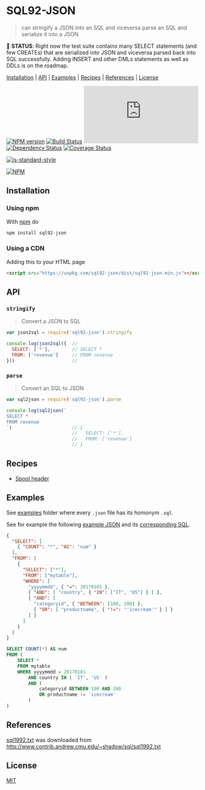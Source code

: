 # SQL92-JSON

> can stringify a JSON into an SQL and viceversa parse an SQL and serialize it into a JSON

🚧 **STATUS**: Right now the test suite contains many SELECT
statements (and few CREATEs) that are serialized into JSON and
viceversa parsed back into SQL successfully.
Adding INSERT and other DMLs statements as well as DDLs is on the roadmap.

[Installation](#installation) |
[API](#api) |
[Examples](#examples) |
[Recipes](#recipes) |
[References](#references) |
[License](#license)

[![NPM version](https://badge.fury.io/js/sql92-json.svg)](http://badge.fury.io/js/sql92-json)
[![Build Status](https://travis-ci.org/fibo/SQL92-JSON.svg?branch=master)](https://travis-ci.org/fibo/SQL92-JSON?branch=master)
[![Badge size](https://badge-size.herokuapp.com/fibo/sql92-json/master/dist/sql92-json.min.js)](https://github.com/fibo/sql92-json/blob/master/dist/sql92-json.min.js)
[![Dependency Status](https://gemnasium.com/fibo/static-props.svg)](https://gemnasium.com/fibo/static-props)
[![Coverage Status](https://coveralls.io/repos/fibo/SQL92-JSON/badge.svg?branch=master)](https://coveralls.io/r/fibo/SQL92-JSON?branch=master)

[![js-standard-style](https://cdn.rawgit.com/feross/standard/master/badge.svg)](https://github.com/feross/standard)

[![NPM](https://nodei.co/npm-dl/sql92-json.png)](https://nodei.co/npm-dl/sql92-json/)

## Installation

### Using npm

With [npm](https://npmjs.org/) do

```bash
npm install sql92-json
```

### Using a CDN

Adding this to your HTML page

```html
<script src="https://unpkg.com/sql92-json/dist/sql92-json.min.js"></script>
```

## API

### `stringify`

> Convert a JSON to SQL

```javascript
var json2sql = require('sql92-json').stringify

console.log(json2sql({  //
  SELECT: ['*'],        // SELECT *
  FROM: ['revenue']     // FROM revenue
}))                     //
```

### `parse`

> Convert an SQL to JSON

```javascript
var sql2json = require('sql92-json').parse

console.log(sql2json(`
SELECT *
FROM revenue
`)                      // {
                        //   SELECT: ['*'],
                        //   FROM: ['revenue']
                        // }
```

## Recipes

* [Spool header](http://g14n.info/SQL92-JSON/recipes/spool-header/)

## Examples

See [examples] folder where every `.json` file has its homonym `.sql`.

See for example the following [example JSON][exampleJSON] and its [corresponding SQL][exampleSQL].

```json
{
  "SELECT": [
    { "COUNT": "*", "AS": "num" }
  ],
  "FROM": [
    {
      "SELECT": ["*"],
      "FROM": ["mytable"],
      "WHERE": [
        "yyyymmdd", { "=": 20170101 },
        { "AND": [ "country", { "IN": ["IT", "US"] } ] },
        { "AND": [
          "categoryid", { "BETWEEN": [100, 200] },
          { "OR": [ "productname", { "!=": "'icecream'" } ] }
        ] }
      ]
    }
  ]
}
```

```sql
SELECT COUNT(*) AS num
FROM (
	SELECT *
	FROM mytable
	WHERE yyyymmdd = 20170101
		AND country IN ( 'IT', 'US' )
		AND (
			categoryid BETWEEN 100 AND 200
			OR productname != 'icecream'
		)
)
```

## References

[sql1992.txt](https://github.com/fibo/SQL92-JSON/blob/master/sql1992.txt) was downloaded from http://www.contrib.andrew.cmu.edu/~shadow/sql/sql1992.txt

## License

[MIT](http://g14n.info/mit-license/)

[examples]: https://github.com/fibo/SQL92-JSON/tree/master/examples
[exampleSQL]: https://github.com/fibo/SQL92-JSON/blob/master/examples/_readme.select.sql
[exampleJSON]: https://github.com/fibo/SQL92-JSON/blob/master/examples/_readme.select.json
